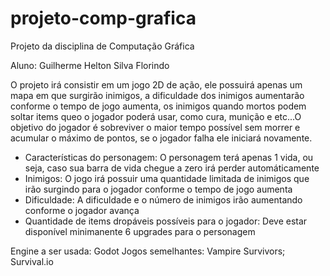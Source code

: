 # projeto-comp-grafica
Projeto da disciplina de Computação Gráfica

Aluno: Guilherme Helton Silva Florindo

O projeto irá consistir em um jogo 2D de ação, ele possuirá apenas um mapa em que surgirão inimigos,
a dificuldade dos inimigos aumentarão conforme o tempo de jogo aumenta, os inimigos quando mortos
podem soltar items queo o jogador poderá usar, como cura, munição e etc...O objetivo do jogador é 
sobreviver o maior tempo possível sem morrer e acumular o máximo de pontos, se o jogador falha ele iniciará novamente.

- Características do personagem: O personagem terá apenas 1 vida, ou seja, caso sua barra de vida chegue a zero irá perder automáticamente
- Inimigos: O jogo irá possuir uma quantidade limitada de inimigos que irão surgindo para o jogador conforme o tempo de jogo aumenta
- Dificuldade: A dificuldade e o número de inimigos irão aumentando conforme o jogador avança
- Quantidade de items dropáveis possíveis para o jogador: Deve estar disponível minimanente 6 upgrades para o personagem

Engine a ser usada: Godot
Jogos semelhantes: Vampire Survivors; Survival.io
